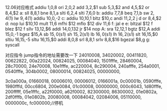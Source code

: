 12.06对应格式
addiu  $1,$0,8
ori  $2,$0,2
add  $3,$2,$1
sub  $5,$3,$2
and  $4,$5,$2
or  $8,$4,$2
a:
sll  $8,$8,1
bne $8,$1,a
slti  $6,$2,4
slti  $7,$6,0
b:
addiu $7,$7,8
beq $7,$1,b
sw  $2,4($1)
lw  $9,4($1)
addiu  $10,$0,-2
c:
addiu  $10,$10,1
bltz $10,c
andi  $11,$2,2
j  d
or  $8,$4,$2
d:
nop
lui $10,10
mult $11,$6
mfhi $12
mflo $12
div $11,$6
f:
jal e
e:
bltzal $12 f
blez $12 f
sllv $13,$12,$6
addi $14,$0,132
jr $14
nop
A:
sra $12,$12,1
bgtz $12,A
addi $15,$0,-1
bgez $15,A
sb $15,0($s1)
sh $15,2($s1)
lb $16,0($s1)
lh $16,2($s1)
slt $16,$15,$0
sltiu $16,$15,-5
sltu $16,$15,$0
addi $8,$0,8
srl $8,$8,1
srlv $8,$8,$16
bgezal $8,g
g:
syscall

对应指令 jump指令的地址需要改一下
24010008,
34020002,
00411820,
00622822,
00a22024,
00824025,
00084040,
1501fffe,
28460004,
28c70000,
24e70008,
10e1fffe,
ac220004,
8c290004,
240afffe,
254a0001,
0540fffe,
304b0002,
08000014,
00824025,
00000000,

3c0a000a,
01660018,
00006010,
00006012,
0166001a,
0c00001b,
0590fffe,
1980fffd,
00cc6804,
200e0084,
01c00008,
00000000,
000c6043,
1d80fffe,
200fffff,
05e1fffc,
a22f0000,
a62f0002,
82300000,
86300002,
01e0802a,
2df0fffb,
01e0802b,
20080008,
00084042,
02084006,
05110000,
0000000c,
fc000000;//停机


